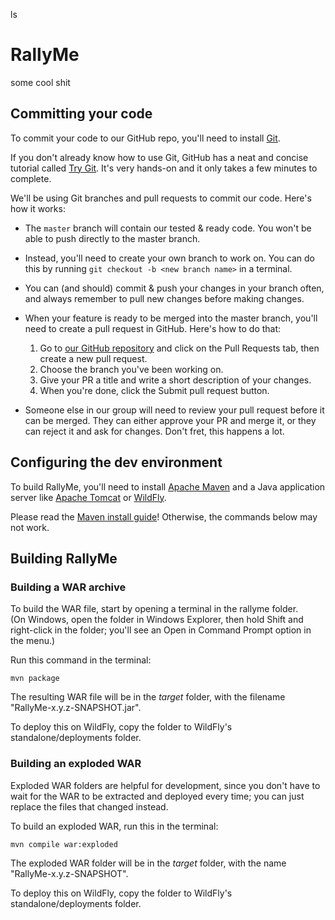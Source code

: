 ls
# RallyMe

some cool shit

## Committing your code

To commit your code to our GitHub repo, you'll need to install [Git](https://git-scm.com/).

If you don't already know how to use Git, GitHub has a neat and concise 
tutorial called [Try Git](https://try.github.io/). It's very hands-on and it 
only takes a few minutes to complete.

We'll be using Git branches and pull requests to commit our code. Here's how
it works:
 
 * The `master` branch will contain our tested & ready code. You won't be able 
   to push directly to the master branch.

 * Instead, you'll need to create your own branch to work on. You can do this 
   by running `git checkout -b <new branch name>` in a terminal.

 * You can (and should) commit & push your changes in your branch often, and 
   always remember to pull new changes before making changes.

 * When your feature is ready to be merged into the master branch, you'll need 
   to create a pull request in GitHub. Here's how to do that:

   1. Go to [our GitHub repository](https://github.com/soren121/rallyme) and 
      click on the Pull Requests tab, then create a new pull request. 
   2. Choose the branch you've been working on.
   3. Give your PR a title and write a short description of your changes.
   4. When you're done, click the Submit pull request button.

 * Someone else in our group will need to review your pull request before it 
   can be merged. They can either approve your PR and merge it, or they 
   can reject it and ask for changes. Don't fret, this happens a lot.

## Configuring the dev environment

To build RallyMe, you'll need to install [Apache Maven](https://maven.apache.org/) 
and a Java application server like [Apache Tomcat](https://tomcat.apache.org/) or 
[WildFly](http://wildfly.org/).

Please read the [Maven install guide](https://maven.apache.org/install.html)! 
Otherwise, the commands below may not work.

## Building RallyMe

### Building a WAR archive

To build the WAR file, start by opening a terminal in the rallyme folder.  
(On Windows, open the folder in Windows Explorer, then hold Shift and right-click 
in the folder; you'll see an Open in Command Prompt option in the menu.)

Run this command in the terminal:

    mvn package

The resulting WAR file will be in the *target* folder, with the filename
"RallyMe-x.y.z-SNAPSHOT.jar".

To deploy this on WildFly, copy the folder to WildFly's standalone/deployments 
folder.

### Building an exploded WAR

Exploded WAR folders are helpful for development, since you don't have to wait 
for the WAR to be extracted and deployed every time; you can just replace the 
files that changed instead.

To build an exploded WAR, run this in the terminal:

    mvn compile war:exploded

The exploded WAR folder will be in the *target* folder, with the name 
"RallyMe-x.y.z-SNAPSHOT".

To deploy this on WildFly, copy the folder to WildFly's standalone/deployments 
folder.
